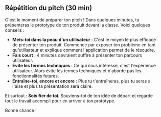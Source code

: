 ## Répétition du pitch (30 min)

C'est le moment de préparer ton pitch ! Dans quelques minutes, tu présenteras le prototype de ton produit devant la classe. Voici quelques conseils :

- **Mets-toi dans la peau d'un utilisateur** : C'est le moyen le plus efficace de présenter ton produit. Commence par exposer ton problème en tant qu'utilisateur et explique comment l'application permet de le résoudre.
- **Fais court** : 4 minutes devraient suffire à présenter ton parcours utilisateur. 
- **Évite les termes techniques** : Ce qui nous intéresse, c'est l'expérience utilisateur. Alors évite les termes techniques et n'aborde pas les fonctionnalités futures.
- **Entraîne-toi, encore et encore** : Plus tu t'entraîneras, plus tu seras à l'aise et plus ta présentation sera claire. 

Et surtout : **Sois fier de toi**. Souviens-toi de ton idée de départ et regarde tout le travail accompli pour en arriver à ton prototype.

Bonne chance !
